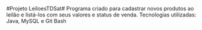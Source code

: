 #Projeto LeiloesTDSat#
Programa criado para cadastrar novos produtos ao leilão e listá-los com seus valores e status de venda.
Tecnologias utilizadas: Java, MySQL e Git Bash
